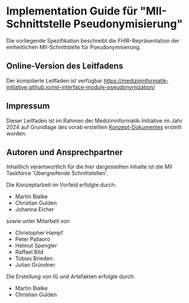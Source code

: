 # Implementation Guide für "MII-Schnittstelle Pseudonymisierung"

Die vorliegende Spezifikation beschreibt die FHIR-Repräsentation der einheitlichen MII-Schnittstelle für Pseudonymisierung.

## Online-Version des Leitfadens

Der kompilierte Leitfaden ist verfügbar https://medizininformatik-initiative.github.io/mii-interface-module-pseudonymization/

## Impressum

Dieser Leitfaden ist im Rahmen der Medizininformatik-Initiative im Jahr 2024 auf Grundlage des vorab erstellten [Konzept-Dokumentes](Link) erstellt worden.

## Autoren und Ansprechpartner

Inhaltlich verantwortlich für die hier dargestellten Inhalte ist die MII Taskforce 'Übergreifende Schnittstellen'.

Die Konzeptarbeit im Vorfeld erfolgte durch:
- Martin Bialke
- Christian Gulden
- Johanna Eicher

sowie unter Mitarbeit von
- Christopher Hampf
- Peter Pallaoro
- Helmut Spengler
- Raffael Bild
- Tobias Brieden
- Julian Gründner

Die Erstellung von IG und Artefakten erfolgte durch:
- Martin Bialke
- Christian Gulden
